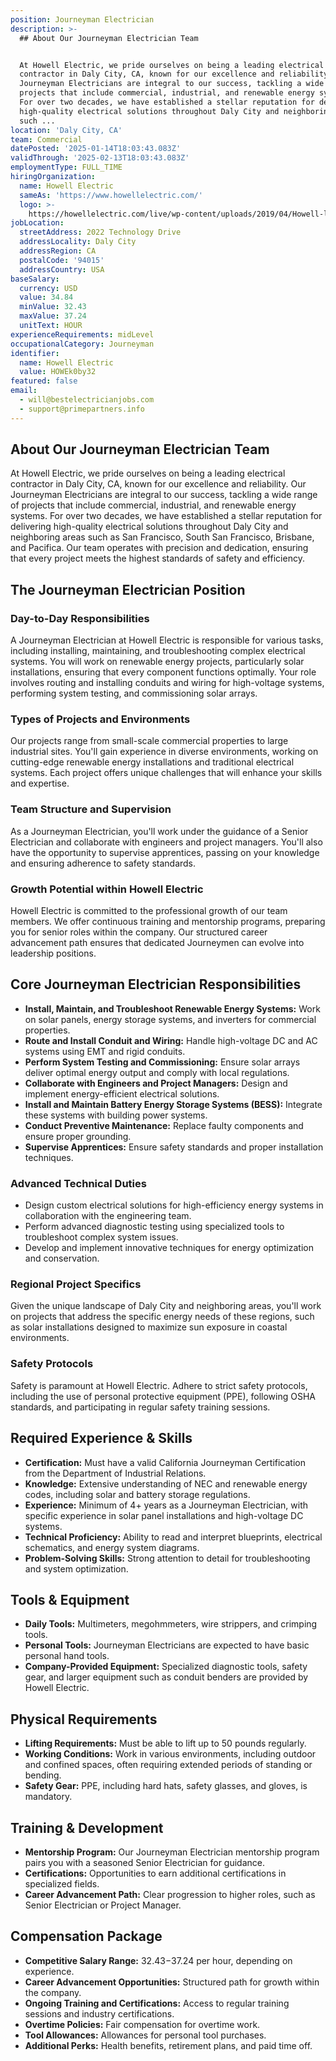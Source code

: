 ```yaml
---
position: Journeyman Electrician
description: >-
  ## About Our Journeyman Electrician Team


  At Howell Electric, we pride ourselves on being a leading electrical
  contractor in Daly City, CA, known for our excellence and reliability. Our
  Journeyman Electricians are integral to our success, tackling a wide range of
  projects that include commercial, industrial, and renewable energy systems.
  For over two decades, we have established a stellar reputation for delivering
  high-quality electrical solutions throughout Daly City and neighboring areas
  such ...
location: 'Daly City, CA'
team: Commercial
datePosted: '2025-01-14T18:03:43.083Z'
validThrough: '2025-02-13T18:03:43.083Z'
employmentType: FULL_TIME
hiringOrganization:
  name: Howell Electric
  sameAs: 'https://www.howellelectric.com/'
  logo: >-
    https://howellelectric.com/live/wp-content/uploads/2019/04/Howell-logo-img.png
jobLocation:
  streetAddress: 2022 Technology Drive
  addressLocality: Daly City
  addressRegion: CA
  postalCode: '94015'
  addressCountry: USA
baseSalary:
  currency: USD
  value: 34.84
  minValue: 32.43
  maxValue: 37.24
  unitText: HOUR
experienceRequirements: midLevel
occupationalCategory: Journeyman
identifier:
  name: Howell Electric
  value: HOWEk0by32
featured: false
email:
  - will@bestelectricianjobs.com
  - support@primepartners.info
---
```




## About Our Journeyman Electrician Team

At Howell Electric, we pride ourselves on being a leading electrical contractor in Daly City, CA, known for our excellence and reliability. Our Journeyman Electricians are integral to our success, tackling a wide range of projects that include commercial, industrial, and renewable energy systems. For over two decades, we have established a stellar reputation for delivering high-quality electrical solutions throughout Daly City and neighboring areas such as San Francisco, South San Francisco, Brisbane, and Pacifica. Our team operates with precision and dedication, ensuring that every project meets the highest standards of safety and efficiency.

## The Journeyman Electrician Position

### Day-to-Day Responsibilities

A Journeyman Electrician at Howell Electric is responsible for various tasks, including installing, maintaining, and troubleshooting complex electrical systems. You will work on renewable energy projects, particularly solar installations, ensuring that every component functions optimally. Your role involves routing and installing conduits and wiring for high-voltage systems, performing system testing, and commissioning solar arrays.

### Types of Projects and Environments

Our projects range from small-scale commercial properties to large industrial sites. You'll gain experience in diverse environments, working on cutting-edge renewable energy installations and traditional electrical systems. Each project offers unique challenges that will enhance your skills and expertise.

### Team Structure and Supervision

As a Journeyman Electrician, you'll work under the guidance of a Senior Electrician and collaborate with engineers and project managers. You'll also have the opportunity to supervise apprentices, passing on your knowledge and ensuring adherence to safety standards.

### Growth Potential within Howell Electric

Howell Electric is committed to the professional growth of our team members. We offer continuous training and mentorship programs, preparing you for senior roles within the company. Our structured career advancement path ensures that dedicated Journeymen can evolve into leadership positions.

## Core Journeyman Electrician Responsibilities

- **Install, Maintain, and Troubleshoot Renewable Energy Systems:** Work on solar panels, energy storage systems, and inverters for commercial properties.
- **Route and Install Conduit and Wiring:** Handle high-voltage DC and AC systems using EMT and rigid conduits.
- **Perform System Testing and Commissioning:** Ensure solar arrays deliver optimal energy output and comply with local regulations.
- **Collaborate with Engineers and Project Managers:** Design and implement energy-efficient electrical solutions.
- **Install and Maintain Battery Energy Storage Systems (BESS):** Integrate these systems with building power systems.
- **Conduct Preventive Maintenance:** Replace faulty components and ensure proper grounding.
- **Supervise Apprentices:** Ensure safety standards and proper installation techniques.

### Advanced Technical Duties

- Design custom electrical solutions for high-efficiency energy systems in collaboration with the engineering team.
- Perform advanced diagnostic testing using specialized tools to troubleshoot complex system issues.
- Develop and implement innovative techniques for energy optimization and conservation.

### Regional Project Specifics

Given the unique landscape of Daly City and neighboring areas, you'll work on projects that address the specific energy needs of these regions, such as solar installations designed to maximize sun exposure in coastal environments.

### Safety Protocols

Safety is paramount at Howell Electric. Adhere to strict safety protocols, including the use of personal protective equipment (PPE), following OSHA standards, and participating in regular safety training sessions.

## Required Experience & Skills

- **Certification:** Must have a valid California Journeyman Certification from the Department of Industrial Relations.
- **Knowledge:** Extensive understanding of NEC and renewable energy codes, including solar and battery storage regulations.
- **Experience:** Minimum of 4+ years as a Journeyman Electrician, with specific experience in solar panel installations and high-voltage DC systems.
- **Technical Proficiency:** Ability to read and interpret blueprints, electrical schematics, and energy system diagrams.
- **Problem-Solving Skills:** Strong attention to detail for troubleshooting and system optimization.

## Tools & Equipment

- **Daily Tools:** Multimeters, megohmmeters, wire strippers, and crimping tools.
- **Personal Tools:** Journeyman Electricians are expected to have basic personal hand tools.
- **Company-Provided Equipment:** Specialized diagnostic tools, safety gear, and larger equipment such as conduit benders are provided by Howell Electric.

## Physical Requirements

- **Lifting Requirements:** Must be able to lift up to 50 pounds regularly.
- **Working Conditions:** Work in various environments, including outdoor and confined spaces, often requiring extended periods of standing or bending.
- **Safety Gear:** PPE, including hard hats, safety glasses, and gloves, is mandatory.

## Training & Development

- **Mentorship Program:** Our Journeyman Electrician mentorship program pairs you with a seasoned Senior Electrician for guidance.
- **Certifications:** Opportunities to earn additional certifications in specialized fields.
- **Career Advancement Path:** Clear progression to higher roles, such as Senior Electrician or Project Manager.

## Compensation Package

- **Competitive Salary Range:** $32.43-$37.24 per hour, depending on experience.
- **Career Advancement Opportunities:** Structured path for growth within the company.
- **Ongoing Training and Certifications:** Access to regular training sessions and industry certifications.
- **Overtime Policies:** Fair compensation for overtime work.
- **Tool Allowances:** Allowances for personal tool purchases.
- **Additional Perks:** Health benefits, retirement plans, and paid time off.